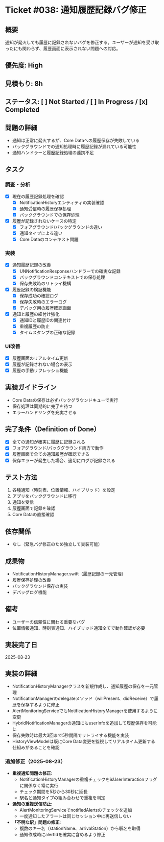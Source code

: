 # Ticket #038: 通知履歴記録バグ修正

## 概要
通知が発火しても履歴に記録されないバグを修正する。ユーザーが通知を受け取ったにも関わらず、履歴画面に表示されない問題への対応。

## 優先度: High
## 見積もり: 8h
## ステータス: [ ] Not Started / [ ] In Progress / [x] Completed

## 問題の詳細
- 通知は正常に発火するが、Core Dataへの履歴保存が失敗している
- バックグラウンドでの通知処理時に履歴記録が漏れている可能性
- 通知ハンドラーと履歴記録処理の連携不足

## タスク
### 調査・分析
- [x] 現在の履歴記録処理を確認
  - [x] NotificationHistoryエンティティの実装確認
  - [x] 通知受信時の履歴保存処理
  - [x] バックグラウンドでの保存処理
- [x] 履歴が記録されないケースの特定
  - [x] フォアグラウンド/バックグラウンドの違い
  - [x] 通知タイプによる違い
  - [x] Core Dataのコンテキスト問題

### 実装
- [x] 通知履歴記録の改善
  - [x] UNNotificationResponseハンドラーでの確実な記録
  - [x] バックグラウンドコンテキストでの保存処理
  - [x] 保存失敗時のリトライ機構
- [x] 履歴記録の検証機能
  - [x] 保存成功の確認ログ
  - [x] 保存失敗時のエラーログ
  - [x] デバッグ用の履歴確認画面
- [x] 通知と履歴の紐付け強化
  - [x] 通知IDと履歴IDの関連付け
  - [x] 重複履歴の防止
  - [x] タイムスタンプの正確な記録

### UI改善
- [x] 履歴画面のリアルタイム更新
- [x] 履歴が記録されない場合の表示
- [x] 履歴の手動リフレッシュ機能

## 実装ガイドライン
- Core Dataの保存は必ずバックグラウンドキューで実行
- 保存処理は同期的に完了を待つ
- エラーハンドリングを充実させる

## 完了条件（Definition of Done）
- [x] 全ての通知が確実に履歴に記録される
- [x] フォアグラウンド/バックグラウンド両方で動作
- [x] 履歴画面で全ての通知履歴が確認できる
- [x] 保存エラーが発生した場合、適切にログが記録される

## テスト方法
1. 各種通知（時刻表、位置情報、ハイブリッド）を設定
2. アプリをバックグラウンドに移行
3. 通知を受信
4. 履歴画面で記録を確認
5. Core Dataの直接確認

## 依存関係
- なし（緊急バグ修正のため独立して実装可能）

## 成果物
- NotificationHistoryManager.swift（履歴記録の一元管理）
- 履歴保存処理の改善
- バックグラウンド保存の実装
- デバッグログ機能

## 備考
- ユーザーの信頼性に関わる重要なバグ
- 位置情報通知、時刻表通知、ハイブリッド通知全てで動作確認が必要

## 実装完了日
2025-08-23

## 実装の詳細
- NotificationHistoryManagerクラスを新規作成し、通知履歴の保存を一元管理
- NotificationManagerのdelegateメソッド（willPresent、didReceive）で履歴を保存するように修正
- AlertMonitoringServiceでもNotificationHistoryManagerを使用するように変更
- HybridNotificationManagerの通知にもuserInfoを追加して履歴保存を可能に
- 保存失敗時は最大3回まで5秒間隔でリトライする機能を実装
- HistoryViewModelは既にCore Data変更を監視してリアルタイム更新する仕組みがあることを確認

### 追加修正（2025-08-23）
- **重複通知問題の修正**:
  - NotificationHistoryManagerの重複チェックをisUserInteractionフラグに関係なく常に実行
  - チェック期間を5秒から30秒に延長
  - 駅名と通知タイプの組み合わせで重複を判定
- **通知の重複送信防止**:
  - AlertMonitoringServiceでnotifiedAlertsのチェックを追加
  - 一度通知したアラートは同じセッション中に再送信しない
- **「不明な駅」問題の修正**:
  - 複数のキー名（stationName、arrivalStation）から駅名を取得
  - 通知作成時にalertIdを確実に含めるよう修正
